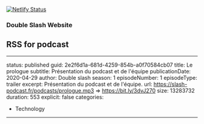 [![Netlify Status](https://api.netlify.com/api/v1/badges/a77f591b-7350-47a5-9864-aaa68996e9bf/deploy-status)](https://app.netlify.com/sites/goofy-mccarthy-79e233/deploys)

### Double Slash Website

## RSS for podcast

---
status: published
guid: 2e2f6d1a-681d-4259-854b-a0f70584cb07
title: Le prologue
subtitle: Présentation du podcast et de l'équipe
publicationDate: 2020-04-29
author: Double slash
season: 1
episodeNumber: 1
episodeType: trailer
excerpt: Présentation du podcast et de l'équipe.
url: https://slash-podcast.fr/podcasts/prologue.mp3 => https://bit.ly/3dvJ270
size: 13283732
duration: 553
explicit: false
categories:
  - Technology
---

